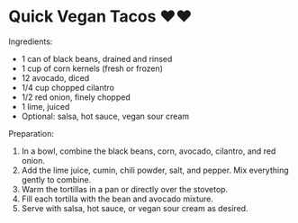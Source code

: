 Quick Vegan Tacos ❤️❤️
==================

Ingredients:
- 1 can of black beans, drained and rinsed
- 1 cup of corn kernels (fresh or frozen)
- 12 avocado, diced
- 1/4 cup chopped cilantro
- 1/2 red onion, finely chopped
- 1 lime, juiced
- Optional: salsa, hot sauce, vegan sour cream

Preparation:
1. In a bowl, combine the black beans, corn, avocado, cilantro, and red onion.
2. Add the lime juice, cumin, chili powder, salt, and pepper. Mix everything gently to combine.
3. Warm the tortillas in a pan or directly over the stovetop.
4. Fill each tortilla with the bean and avocado mixture.
5. Serve with salsa, hot sauce, or vegan sour cream as desired.
